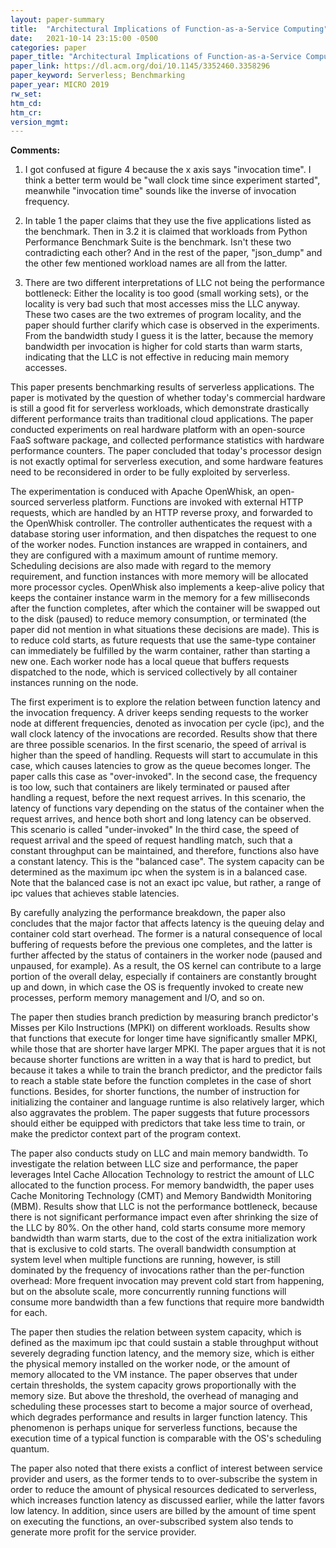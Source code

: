 ```yaml
---
layout: paper-summary
title:  "Architectural Implications of Function-as-a-Service Computing"
date:   2021-10-14 23:15:00 -0500
categories: paper
paper_title: "Architectural Implications of Function-as-a-Service Computing"
paper_link: https://dl.acm.org/doi/10.1145/3352460.3358296
paper_keyword: Serverless; Benchmarking
paper_year: MICRO 2019
rw_set:
htm_cd:
htm_cr:
version_mgmt:
---
```


**Comments:**

1. I got confused at figure 4 because the x axis says "invocation time". I think a better term would be "wall clock 
   time since experiment started", meanwhile "invocation time" sounds like the inverse of invocation frequency.

2. In table 1 the paper claims that they use the five applications listed as the benchmark. Then in 3.2 it is claimed
   that workloads from Python Performance Benchmark Suite is the benchmark. Isn't these two contradicting each other?
   And in the rest of the paper, "json\_dump" and the other few mentioned workload names are all from the latter.

3. There are two different interpretations of LLC not being the performance bottleneck: Either the locality is too
   good (small working sets), or the locality is very bad such that most accesses miss the LLC anyway.
   These two cases are the two extremes of program locality, and the paper should further clarify which case is
   observed in the experiments.
   From the bandwidth study I guess it is the latter, because the memory bandwidth per invocation is higher for 
   cold starts than warm starts, indicating that the LLC is not effective in reducing main memory accesses.

This paper presents benchmarking results of serverless applications. 
The paper is motivated by the question of whether today's commercial hardware is still a good fit for serverless
workloads, which demonstrate drastically different performance traits than traditional cloud applications.
The paper conducted experiments on real hardware platform with an open-source FaaS software package, and collected
performance statistics with hardware performance counters.
The paper concluded that today's processor design is not exactly optimal for serverless execution, and some 
hardware features need to be reconsidered in order to be fully exploited by serverless.

The experimentation is conduced with Apache OpenWhisk, an open-sourced serverless platform. 
Functions are invoked with external HTTP requests, which are handled by an HTTP reverse proxy, and forwarded to the 
OpenWhisk controller. The controller authenticates the request with a database storing user information, and then 
dispatches the request to one of the worker nodes.
Function instances are wrapped in containers, and they are configured with a maximum amount of runtime memory.
Scheduling decisions are also made with regard to the memory requirement, and function instances with more memory
will be allocated more processor cycles.
OpenWhisk also implements a keep-alive policy that keeps the container instance warm in the memory for a few 
milliseconds after the function completes, after which the container will be swapped out to the disk (paused) to reduce
memory consumption, or terminated (the paper did not mention in what situations these decisions are made). 
This is to reduce cold starts, as future requests that use the same-type container can immediately be fulfilled by the
warm container, rather than starting a new one.
Each worker node has a local queue that buffers requests dispatched to the node, which is serviced collectively by all 
container instances running on the node.

The first experiment is to explore the relation between function latency and the invocation frequency.
A driver keeps sending requests to the worker node at different frequencies, denoted as invocation per cycle (ipc), and 
the wall clock latency of the invocations are recorded. 
Results show that there are three possible scenarios. In the first scenario, the speed of arrival is higher than 
the speed of handling. Requests will start to accumulate in this case, which causes latencies to grow as the queue 
becomes longer. The paper calls this case as "over-invoked".
In the second case, the frequency is too low, such that containers are likely terminated or paused after handling a 
request, before the next request arrives. In this scenario, the latency of functions vary depending on the status 
of the container when the request arrives, and hence both short and long latency can be observed.
This scenario is called "under-invoked"
In the third case, the speed of request arrival and the speed of request handling match, such that a constant 
throughput can be maintained, and therefore, functions also have a constant latency.
This is the "balanced case".
The system capacity can be determined as the maximum ipc when the system is in a balanced case. Note that the balanced
case is not an exact ipc value, but rather, a range of ipc values that achieves stable latencies.

By carefully analyzing the performance breakdown, the paper also concludes that the major factor that affects latency is
the queuing delay and container cold start overhead. The former is a natural consequence of local buffering of 
requests before the previous one completes, and the latter is further affected by the status of containers in the 
worker node (paused and unpaused, for example). 
As a result, the OS kernel can contribute to a large portion of the overall delay, especially if containers are 
constantly brought up and down, in which case the OS is frequently invoked to create new processes, perform 
memory management and I/O, and so on.

The paper then studies branch prediction by measuring branch predictor's Misses per Kilo Instructions (MPKI) on
different workloads. Results show that functions that execute for longer time have significantly smaller MPKI,
while those that are shorter have larger MPKI.
The paper argues that it is not because shorter functions are written in a way that is hard to predict, but because
it takes a while to train the branch predictor, and the predictor fails to reach a stable state before the function
completes in the case of short functions.
Besides, for shorter functions, the number of instruction for initializing the container and language runtime is also 
relatively larger, which also aggravates the problem.
The paper suggests that future processors should either be equipped with predictors that take less time to train, or
make the predictor context part of the program context.

The paper also conducts study on LLC and main memory bandwidth. 
To investigate the relation between LLC size and performance, the paper leverages Intel Cache Allocation Technology to 
restrict the amount of LLC allocated to the function process.
For memory bandwidth, the paper uses Cache Monitoring Technology (CMT) and Memory Bandwidth Monitoring (MBM).
Results show that LLC is not the performance bottleneck, because there is not significant performance impact even 
after shrinking the size of the LLC by 80%.
On the other hand, cold starts consume more memory bandwidth than warm starts, due to the cost of the extra 
initialization work that is exclusive to cold starts.
The overall bandwidth consumption at system level when multiple functions are running, however, is still dominated
by the frequency of invocations rather than the per-function overhead: More frequent invocation may prevent cold start
from happening, but on the absolute scale, more concurrently running functions will consume more bandwidth than a few
functions that require more bandwidth for each.

The paper then studies the relation between system capacity, which is defined as the maximum ipc that could sustain
a stable throughput without severely degrading function latency, and the memory size, which is either
the physical memory installed on the worker node, or the amount of memory allocated to the VM instance.
The paper observes that under certain thresholds, the system capacity grows proportionally with the memory size.
But above the threshold, the overhead of managing and scheduling these processes start to become a major source 
of overhead, which degrades performance and results in larger function latency.
This phenomenon is perhaps unique for serverless functions, because the execution time of a typical function is 
comparable with the OS's scheduling quantum.

The paper also noted that there exists a conflict of interest between service provider and users, as the former 
tends to to over-subscribe the system in order to reduce the amount
of physical resources dedicated to serverless, which increases function latency as discussed earlier, while the 
latter favors low latency. In addition, since users are billed by the amount of time spent on executing the
functions, an over-subscribed system also tends to generate more profit for the service provider.


